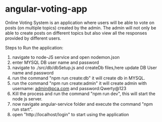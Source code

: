 # angular-voting-app
Online Voting System is an application where users will be able to vote on posts (on multiple topics) created by the admin. The admin will not only be able to create posts on different topics but also view all the responses provided by different users.

Steps to Run the application:
  1. navigate to node-JS service and open nodemon.json
  2. enter MYSQL DB user name and password
  3. navigate to ./src/db/dbSetup.js and createDb files,here update DB User name and password
  4. run the command "npm run create:db" it will create db in MYSQL.
  5. run the command "npm run create:admin" it will create admin with username: admin@pca.com and password:Qwerty@123
  6. Kill the process and run the command "npm run dev", this will start the node js server.
  7. now navigate angular-service folder and execute the command "npm run start".
  8. open "http://localhost/login" to start using the application
